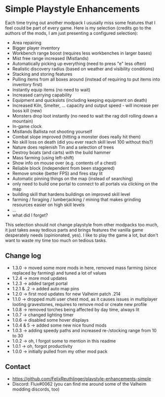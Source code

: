# Simple Playstyle Enhancements

Each time trying out another modpack I ususally miss some features that I feel could be part of every game. Here is my selection (credits go to the authors of the mods, I am just presenting a configured selection):

* Area repairing
* Bigger player inventory
* Workbench range boost (requires less workbenches in larger bases)
* Mist free range increased (Mistlands)
* Automatically picking up everything (need to press "e" less often)
* Realistic discovery radius (based on weather and visibility conditions)
* Stacking and storing features
* Pulling items from all boxes around (instead of requiring to put items into inventory first)
* Instantly equip items (no need to wait)
* Increased carrying capability
* Equipment and quickslots (including keeping equipment on death) 
* Increased Kiln, Smelter, ... capacity and output speed - will increase per boss kill (new)
* Monsters drop loot instantly (no need to wait the rag doll rolling down a mountain)
* In-game clock
* Mistlands Ballista not shooting yourself
* Combat slope improved (hitting a monster does really hit them)
* No skill loss on death (did you ever reach skill level 100 without this?)
* Nature does replenish Tin and a selection of trees
* Destroy boats (and carts) with the build hammer
* Mass farming (using left-shift) 
* Show info on mouse over (e.g. contents of a chest)
* Reliable block (independent from been staggered)
* Remove smoke (better FPS) and fires stay lit
* Automatic pinning things on the map (instead of searching)
* only need to build one portal to connect to all portals via clicking on the map
* building skill that hardens buildings on improved skill level
* farming / foraging / lumberjacking / mining that makes grinding resources easier on high skill levels
* ...
* what did I forget?

This selection should not change playstyle from other modpacks too much, it just takes away tedious parts and brings features the vanilla game desperately needs (opinionated, yes). I like to play the game a lot, but don't want to waste my time too much on tedious tasks.

## Change log

* 1.3.0 -> moved some more mods in here, removed mass farming (since replaced by farming) and tuned a lot of values
* 1.2.4 -> more mod updates
* 1.2.3 -> added target portal
* 1.2.1 & .2 -> added auto map pins
* 1.2.0 -> first mod updates for new Valheim patch .214
* 1.1.0 -> dropped multi user chest mod, as it causes issues in multiplayer looting gravestones, requires to remove mod or create new profile
* 1.0.8 -> removed torches being affected by day time, always lit
* 1.0.7 -> changed lighting timer
* 1.0.6 -> disabled some hover displays
* 1.0.4 & 5 -> added some new nice found mods
* 1.0.3 -> adding speedy paths and increased re-/stocking range from 10 to 30 
* 1.0.2 -> oh, I forgot some to mention in this readme
* 1.0.1 -> oh, forgot productivity 
* 1.0.0 -> initially pulled from my other mod pack

## Contact

* https://github.com/FelixReuthlinger/playstyle-enhancements-simple 
* Discord: Flux#0062 (you can find me around some of the Valheim modding discords, too)
